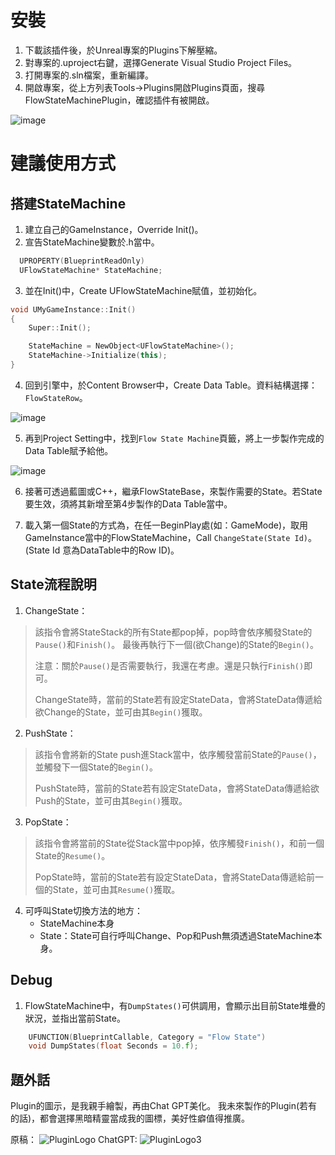 # 安裝

1. 下載該插件後，於Unreal專案的Plugins下解壓縮。
1. 對專案的.uproject右鍵，選擇Generate Visual Studio Project Files。
1. 打開專案的.sln檔案，重新編譯。
1. 開啟專案，從上方列表Tools->Plugins開啟Plugins頁面，搜尋FlowStateMachinePlugin，確認插件有被開啟。

![image](https://github.com/user-attachments/assets/cd68ce59-0455-4c7c-a422-30c9675e5d36)

# 建議使用方式
## 搭建StateMachine
1. 建立自己的GameInstance，Override Init()。
2. 宣告StateMachine變數於.h當中。
```cpp
  UPROPERTY(BlueprintReadOnly)
  UFlowStateMachine* StateMachine;
```
3. 並在Init()中，Create UFlowStateMachine賦值，並初始化。
```cpp
void UMyGameInstance::Init()
{
	Super::Init();

	StateMachine = NewObject<UFlowStateMachine>();
	StateMachine->Initialize(this);
}
```
4. 回到引擎中，於Content Browser中，Create Data Table。資料結構選擇：`FlowStateRow`。

![image](https://github.com/user-attachments/assets/3129393b-35e7-4111-908b-0b078b3105be)

5. 再到Project Setting中，找到`Flow State Machine`頁籤，將上一步製作完成的Data Table賦予給他。

![image](https://github.com/user-attachments/assets/ad890ca1-049f-431d-b106-274f54a9338e)

6. 接著可透過藍圖或C++，繼承FlowStateBase，來製作需要的State。若State要生效，須將其新增至第4步製作的Data Table當中。

7. 載入第一個State的方式為，在任一BeginPlay處(如：GameMode)，取用GameInstance當中的FlowStateMachine，Call `ChangeState(State Id)`。(State Id 意為DataTable中的Row ID)。

## State流程說明

1. ChangeState：
>  該指令會將StateStack的所有State都pop掉，pop時會依序觸發State的`Pause()`和`Finish()`。
>  最後再執行下一個(欲Change)的State的`Begin()`。
>
>  注意：關於`Pause()`是否需要執行，我還在考慮。還是只執行`Finish()`即可。
>
>  ChangeState時，當前的State若有設定StateData，會將StateData傳遞給欲Change的State，並可由其`Begin()`獲取。

2. PushState：
> 該指令會將新的State push進Stack當中，依序觸發當前State的`Pause()`，並觸發下一個State的`Begin()`。
>
>  PushState時，當前的State若有設定StateData，會將StateData傳遞給欲Push的State，並可由其`Begin()`獲取。

3. PopState：
> 該指令會將當前的State從Stack當中pop掉，依序觸發`Finish()`，和前一個State的`Resume()`。
>
> PopState時，當前的State若有設定StateData，會將StateData傳遞給前一個的State，並可由其`Resume()`獲取。

4. 可呼叫State切換方法的地方：
	* StateMachine本身
	* State：State可自行呼叫Change、Pop和Push無須透過StateMachine本身。
## Debug

1. FlowStateMachine中，有`DumpStates()`可供調用，會顯示出目前State堆疊的狀況，並指出當前State。
```cpp
	UFUNCTION(BlueprintCallable, Category = "Flow State")
	void DumpStates(float Seconds = 10.f);
```

## 題外話

Plugin的圖示，是我親手繪製，再由Chat GPT美化。
我未來製作的Plugin(若有的話)，都會選擇黑暗精靈當成我的圖標，美好性癖值得推廣。

原稿：
![PluginLogo](https://github.com/user-attachments/assets/591fb5f7-74a6-402a-a6f9-6b7fef579964)
ChatGPT:
![PluginLogo3](https://github.com/user-attachments/assets/7ec04412-b3d2-40a9-94ed-4ad6085f4ad6)
